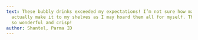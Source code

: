 ```yaml
---
text: These bubbly drinks exceeded my expectations! I’m not sure how many will
  actually make it to my shelves as I may hoard them all for myself. The mint is
  so wonderful and crisp!
author: Shantel, Parma ID
---
```

